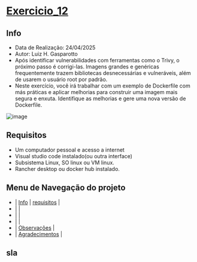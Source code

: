 # [Exercicio_12](#exercicio_12)

## Info
- Data de Realização: 24/04/2025
- Autor: Luiz H. Gasparotto
- Após identificar vulnerabilidades com ferramentas como o Trivy, o próximo passo é corrigi-las. Imagens grandes e genéricas frequentemente trazem bibliotecas desnecessárias e vulneráveis, além de usarem o usuário root por padrão. 
- Neste exercício, você irá trabalhar com um exemplo de Dockerfile com más práticas e aplicar melhorias para construir uma imagem mais segura e enxuta. Identifique as melhorias e gere uma nova versão de Dockerfile.

![image](https://github.com/user-attachments/assets/6000746d-d878-4158-8560-9b4eba46aa64)


## Requisitos
- Um computador pessoal e acesso a internet
- Visual studio code instalado(ou outra interface)
- Subsistema Linux, SO linux ou VM linux.
- Rancher desktop ou docker hub instalado.

## Menu de Navegação do projeto
- | [Info](#info) | [requisitos](#requisitos) |
- | [](#) |
- | [](#) |
- | [](#) |
- | [Observações](#agradecimentos) |
- | [Agradecimentos](#agradecimentos) |

## sla
